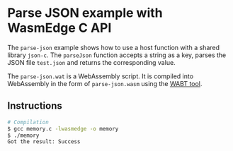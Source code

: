 # Parse JSON example with WasmEdge C API

The `parse-json` example shows how to use a host function with a shared library `json-c`. The `parseJson` function accepts a string as a key, parses the JSON file `test.json` and returns the corresponding value.

The `parse-json.wat` is a WebAssembly script. It is compiled into WebAssembly in the form of `parse-json.wasm` using the [WABT tool](https://github.com/WebAssembly/wabt).

## Instructions

```bash
# Compilation
$ gcc memory.c -lwasmedge -o memory
$ ./memory
Got the result: Success
```
